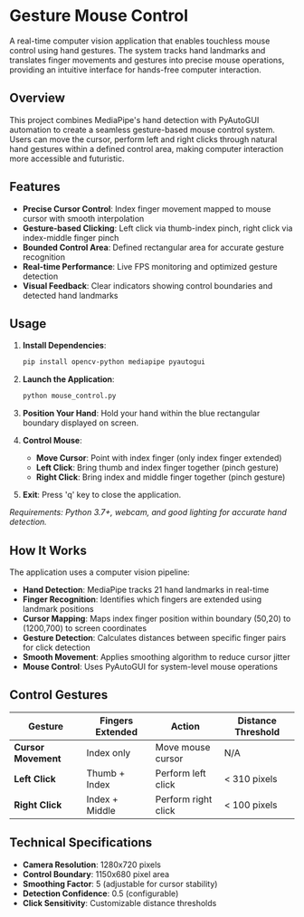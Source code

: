# Gesture Mouse Control

A real-time computer vision application that enables touchless mouse control using hand gestures. The system tracks hand landmarks and translates finger movements and gestures into precise mouse operations, providing an intuitive interface for hands-free computer interaction.

## Overview

This project combines MediaPipe's hand detection with PyAutoGUI automation to create a seamless gesture-based mouse control system. Users can move the cursor, perform left and right clicks through natural hand gestures within a defined control area, making computer interaction more accessible and futuristic.

## Features

- **Precise Cursor Control**: Index finger movement mapped to mouse cursor with smooth interpolation
- **Gesture-based Clicking**: Left click via thumb-index pinch, right click via index-middle finger pinch
- **Bounded Control Area**: Defined rectangular area for accurate gesture recognition
- **Real-time Performance**: Live FPS monitoring and optimized gesture detection
- **Visual Feedback**: Clear indicators showing control boundaries and detected hand landmarks

## Usage

1. **Install Dependencies**:

   ```bash
   pip install opencv-python mediapipe pyautogui
   ```

2. **Launch the Application**:

   ```bash
   python mouse_control.py
   ```

3. **Position Your Hand**: Hold your hand within the blue rectangular boundary displayed on screen.

4. **Control Mouse**:

   - **Move Cursor**: Point with index finger (only index finger extended)
   - **Left Click**: Bring thumb and index finger together (pinch gesture)
   - **Right Click**: Bring index and middle finger together (pinch gesture)

5. **Exit**: Press 'q' key to close the application.

_Requirements: Python 3.7+, webcam, and good lighting for accurate hand detection._

## How It Works

The application uses a computer vision pipeline:

- **Hand Detection**: MediaPipe tracks 21 hand landmarks in real-time
- **Finger Recognition**: Identifies which fingers are extended using landmark positions
- **Cursor Mapping**: Maps index finger position within boundary (50,20) to (1200,700) to screen coordinates
- **Gesture Detection**: Calculates distances between specific finger pairs for click detection
- **Smooth Movement**: Applies smoothing algorithm to reduce cursor jitter
- **Mouse Control**: Uses PyAutoGUI for system-level mouse operations

## Control Gestures

| Gesture             | Fingers Extended | Action              | Distance Threshold |
| ------------------- | ---------------- | ------------------- | ------------------ |
| **Cursor Movement** | Index only       | Move mouse cursor   | N/A                |
| **Left Click**      | Thumb + Index    | Perform left click  | < 310 pixels       |
| **Right Click**     | Index + Middle   | Perform right click | < 100 pixels       |

## Technical Specifications

- **Camera Resolution**: 1280x720 pixels
- **Control Boundary**: 1150x680 pixel area
- **Smoothing Factor**: 5 (adjustable for cursor stability)
- **Detection Confidence**: 0.5 (configurable)
- **Click Sensitivity**: Customizable distance thresholds
